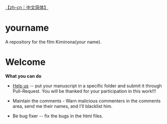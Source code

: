 [【zh-cn｜中文简体】](https://github.com/shbwb/yourname/blob/main/README-zh.md)
# yourname
A repository for the film Kiminona(your name).

# Welcome
**What you can do**
* [Help us](https://github.com/shbwb/yourname/fork) -- put your manuscript in a specific folder and submit it through Pull-Request. You will be thanked for your participation in this work!!!

* Maintain the comments - Warn malicious commenters in the comments area, send me their names, and I'll blacklist him.

* Be bug fixer -- fix the bugs in the html files.
